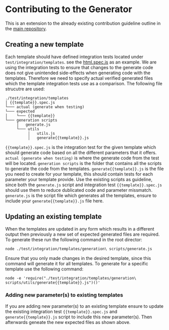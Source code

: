 # Contributing to the Generator
This is an extension to the already existing contribution guideline outline in the [main repository](https://github.com/asyncapi/asyncapi/blob/master/CONTRIBUTING.md).

## Creating a new template
Each template should have defined integration tests located under `test/integration/templates`. see the [html.spec.js](./test/integration/templates/html.spec.js) as an example. We are using the integration tests to ensure that changes to the generate code does not give unintended side-effects when generating code with the templates. Therefore we need to specify actual verified generated files which the template integration tests use as a comparison. The following file strucutre are used:
```
./test/integration/templates
│ {{template}}.spec.js
└─── actual (generate when testing)
└─── expected
│    └─── {{template}}
└─── generation scripts
     │   generate.js
     └─── utils
          │   utils.js
          │   generate{{template}}.js
```
`{{template}}.spec.js` is the integration test for the given template which should generate code based on all the different parameters that it offers. `actual (generate when testing)` is where the generate code from the test will be located. `generation scripts` is the folder that contains all the scripts to generate the code from the templates. `generate{{template}}.js` is the file you need to create for your template, this should contain tests for each parameter your template provide. Use the existing scripts as guideline, since both the `generate.js` script and integration test `{{template}}.spec.js` should use them to reduce dublicated code and parameter missmatch. `generate.js` is the script file which generates all the templates, ensure to include your `generate{{template}}.js` file here. 


## Updating an existing template 
When the templates are updated in any form which results in a different output then previously a new set of expected generated files are required. To generate these run the following command in the root director:

`node ./test/integration/templates/generation\ scripts/generate.js` 

Ensure that you only made changes in the desired template, since this command will generate it for all templates. To generate for a specific template use the following command:

`node -e 'require("./test/integration/templates/generation\ scripts/utils/generate{{template}}.js")()'`

### Adding new parameter(s) to existing templates
If you are adding new parameter(s) to an existing template ensure to update the existing integration test `{{template}}.spec.js` and `generate{{template}}.js` script to include this new parameter(s). Then afterwards geneate the new expected files as shown above.
